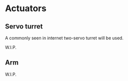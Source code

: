 # Actuators

## Servo turret

A commonly seen in internet two-servo turret will be used.

W.I.P.

## Arm

W.I.P.
